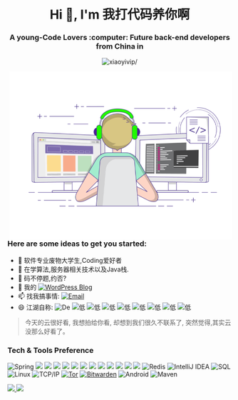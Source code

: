 <h1 align="center">Hi 👋, I'm 我打代码养你啊</h1>

<h3 align="center">A young-Code Lovers :computer: Future back-end developers from China in</h3>
<p align="center"> <img src=https://komarev.com/ghpvc/?username=xiaoyivip alt=xiaoyivip/> </p>
<img align="right" alt="GIF" src="https://raw.githubusercontent.com/devSouvik/devSouvik/master/gif3.gif" width="500"/>






### Here are some ideas to get you started:

- 🔭 软件专业废物大学生,Coding爱好者
- 🌱 在学算法,服务器相关技术以及Java栈.
- 👯 码不停题,约否?
- 🤔 我的  [![WordPress Blog](https://img.shields.io/badge/-Blog-21759B?style=flat&logo=WordPress&logoColor=white&link=https://www.waer.ltd)](https://www.waer.ltd)
- 📫 找我搞事情: 
<a href="mailto:maropellegrin40@gmail.com"><img alt="Email" src="https://img.shields.io/badge/Email-maropellegrin40@gmail.com-blue?style=flat-square&logo=gmail"></a> 
- 😄 江湖自称:  ![De](https://img.shields.io/badge/De-梦-brightgreen?style=flat) ![低](https://img.shields.io/badge/高-冷-brightgreen?style=flat) ![低](https://img.shields.io/badge/难-神-brightgreen?style=flat) ![低](https://img.shields.io/badge/A-C-brightgreen?style=flat)
![低](https://img.shields.io/badge/技-宅-brightgreen?style=flat) ![低](https://img.shields.io/badge/我-用小米-brightgreen?style=flat) ![低](https://img.shields.io/badge/不相信-爱情-brightgreen?style=flat) ![低](https://img.shields.io/badge/小渣-渣-brightgreen?style=flat)
![低](https://img.shields.io/badge/wo苣-菜-brightgreen?style=flat)



> 今天的云很好看,
> 我想拍给你看,
> 却想到我们很久不联系了,
> 突然觉得,其实云没那么好看了。


### Tech & Tools Preference
![Spring](http://img.shields.io/badge/-Spring-6DB33F?style=flat-square&logo=spring&logoColor=ffffff)
<img src = "https://img.shields.io/badge/-HTML5-E34F26?style=flat&logo=html5&logoColor=white"> <img src = "https://img.shields.io/badge/-CSS3-1572B6?style=flat&logo=css3&logoColor=white">
<img src="http://img.shields.io/badge/-Java-F89820?style=flat&logo=java&logoColor=white"> <img src="https://img.shields.io/badge/-C%20&%20C++-659ad2?style=flat&logo=c%2B%2B&logoColor=ffffff"> <img src="https://img.shields.io/badge/-Python-black?style=flat&logo=python&logoColor=white"> 
<img src="https://img.shields.io/badge/-Bootstrap-563D7C?style=flat&logo=bootstrap&logoColor=white">
<img src="https://img.shields.io/badge/-JavaScript-eed718?style=flat&logo=javascript&logoColor=ffffff">
<img src="https://img.shields.io/badge/-MongoDB-4DB33D?style=flat&logo=mongodb&logoColor=FFFFFF">
<img src="https://img.shields.io/badge/-MySQL-F29111?style=flat&logo=mysql&logoColor=FFFFFF">
<img src="https://img.shields.io/badge/-Node.js-3C873A?style=flat&logo=Node.js&logoColor=white">
<img src="http://img.shields.io/badge/-Github-000000?style=flat&logo=github&logoColor=FFFFFF">
<img src="http://img.shields.io/badge/-VS%20Code-007ACC?style=flat&logo=visual%20studio%20code&logoColor=white">
![Redis](https://img.shields.io/badge/-Redis-DC382D?style=flat-square&logo=redis&logoColor=ffffff)
![IntelliJ IDEA](http://img.shields.io/badge/-IntelliJ%20IDEA-000000?style=flat-square&logo=intellij-idea&logoColor=ffffff)
![SQL](https://img.shields.io/badge/-SQL-000000?style=flat&logo=postgresql)
![Linux](https://img.shields.io/badge/-Linux-222222?style=flat&logo=linux&logoColor=FCC624)
![TCP/IP](https://img.shields.io/badge/-TCP/IP-222222?style=flat&logo=cisco&logoColor=white)
[![Tor](https://img.shields.io/badge/-Tor-444444?style=flat&logo=tor&logoColor=7E4798)](https://www.torproject.org/)
[![Bitwarden](https://img.shields.io/badge/-Bitwarden-444444?style=flat&logo=bitwarden&logoColor=175DDC)](https://github.com/bitwarden)
![Android](http://img.shields.io/badge/-Android-3DDC84?style=flat-square&logo=android&logoColor=ffffff)
![Maven](http://img.shields.io/badge/-Maven-1565c0?style=flat-square&logo=apache-maven)



<a href="https://github.com/AVS1508">
  <img height="180em" src="https://github-readme-stats.vercel.app/api?username=xiaoyivip&theme=buefy&show_icons=true" />
 
</a>
<a href="https://github.com/AVS1508">

  <img height="180em" src="https://github-readme-stats.vercel.app/api/top-langs/?username=xiaoyivip&theme=buefy&layout=compact" />
</a>


